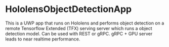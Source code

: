 # HololensObjectDetectionApp
This is a UWP app that runs on Hololens and performs object detection on a remote Tensorflow Extended (TFX) serving server which runs a object detection model. Can be used with REST or gRPC. gRPC + GPU server leads to near realtime performance.
